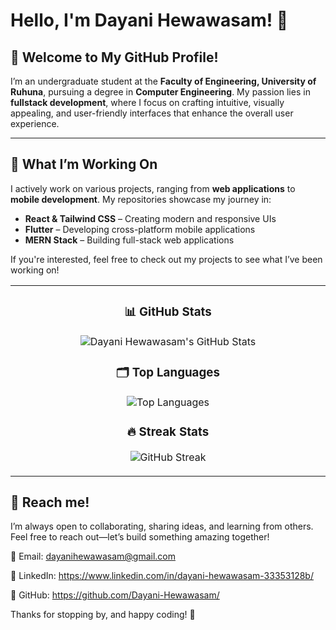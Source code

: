 # Hello, I'm Dayani Hewawasam! 👋  

## 🌟 Welcome to My GitHub Profile!  

I’m an undergraduate student at the **Faculty of Engineering, University of Ruhuna**, pursuing a degree in **Computer Engineering**. My passion lies in **fullstack development**, where I focus on crafting intuitive, visually appealing, and user-friendly interfaces that enhance the overall user experience.  

---

## 🚀 What I’m Working On  

I actively work on various projects, ranging from **web applications** to **mobile development**. My repositories showcase my journey in:  

- **React & Tailwind CSS** – Creating modern and responsive UIs  
- **Flutter** – Developing cross-platform mobile applications  
- **MERN Stack** – Building full-stack web applications  

If you're interested, feel free to check out my projects to see what I’ve been working on!  

<p align="center">
<table align="center">
<tr border="none">
<td width="50%" align="center">
  
  ### 📊 GitHub Stats

![Dayani Hewawasam's GitHub Stats](https://github-readme-stats.vercel.app/api?username=Dayani-Hewawasam&show_icons=true&theme=dark)

### 🗂️ Top Languages

![Top Languages](https://github-readme-stats.vercel.app/api/top-langs/?username=Dayani-Hewawasam&layout=compact&theme=dark)

 ### 🔥 Streak Stats

 ![GitHub Streak](https://github-readme-streak-stats.herokuapp.com/?user=Dayani-Hewawasam&theme=dark) 

  </td>

</tr>

</table>



## 🤝 Reach me!  

I’m always open to collaborating, sharing ideas, and learning from others. Feel free to reach out—let’s build something amazing together!  

📧 Email: dayanihewawasam@gmail.com

🔗 LinkedIn: https://www.linkedin.com/in/dayani-hewawasam-33353128b/

📁 GitHub: https://github.com/Dayani-Hewawasam/

Thanks for stopping by, and happy coding! 🚀  
